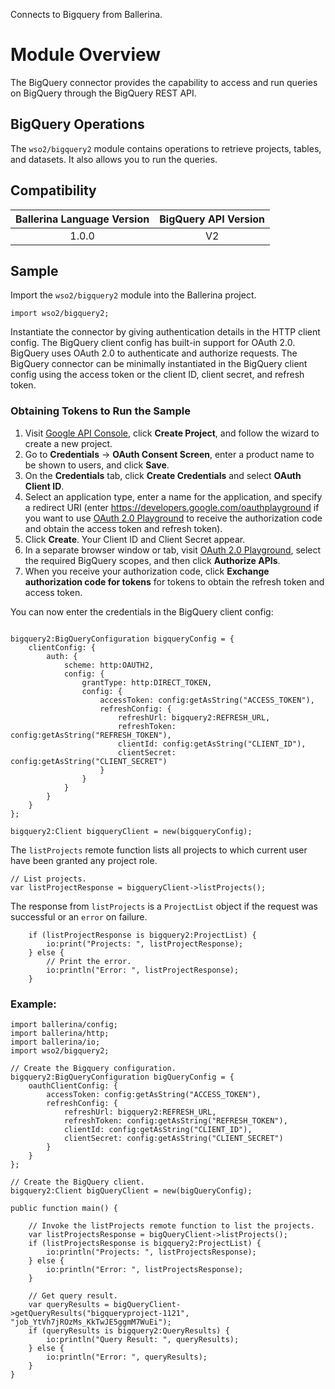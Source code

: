 Connects to Bigquery from Ballerina.

# Module Overview

The BigQuery connector provides the capability to access and run queries on BigQuery through the BigQuery REST API.

## BigQuery Operations

The `wso2/bigquery2` module contains operations to retrieve projects, tables, and datasets. It also allows you to run the queries.

## Compatibility

| Ballerina Language Version  | BigQuery API Version |
|:---------------------------:|:--------------------:|
|  1.0.0                    |   V2                 |

## Sample

Import the `wso2/bigquery2` module into the Ballerina project.

```ballerina
import wso2/bigquery2;
```

Instantiate the connector by giving authentication details in the HTTP client config. The BigQuery client config has built-in support for OAuth 2.0. BigQuery uses OAuth 2.0 to authenticate and authorize requests. The BigQuery connector can be minimally instantiated in the BigQuery client config using the access token or the client ID, client secret, and refresh token.


### Obtaining Tokens to Run the Sample

1. Visit [Google API Console](https://console.developers.google.com), click **Create Project**, and follow the wizard to create a new project.
2. Go to **Credentials** -> **OAuth Consent Screen**, enter a product name to be shown to users, and click **Save**.
3. On the **Credentials** tab, click **Create Credentials** and select **OAuth Client ID**.
4. Select an application type, enter a name for the application, and specify a redirect URI (enter https://developers.google.com/oauthplayground if you want to use [OAuth 2.0 Playground](https://developers.google.com/oauthplayground) to receive the authorization code and obtain the access token and refresh token).
5. Click **Create**. Your Client ID and Client Secret appear.
6. In a separate browser window or tab, visit [OAuth 2.0 Playground](https://developers.google.com/oauthplayground), select the required BigQuery scopes, and then click **Authorize APIs**.
7. When you receive your authorization code, click **Exchange authorization code for tokens** for tokens to obtain the refresh token and access token.

You can now enter the credentials in the BigQuery client config:
```ballerina

bigquery2:BigQueryConfiguration bigqueryConfig = {
    clientConfig: {
        auth: {
            scheme: http:OAUTH2,
            config: {
                grantType: http:DIRECT_TOKEN,
                config: {
                    accessToken: config:getAsString("ACCESS_TOKEN"),
                    refreshConfig: {
                        refreshUrl: bigquery2:REFRESH_URL,
                        refreshToken: config:getAsString("REFRESH_TOKEN"),
                        clientId: config:getAsString("CLIENT_ID"),
                        clientSecret: config:getAsString("CLIENT_SECRET")
                    }
                }
            }
        }
    }
};

bigquery2:Client bigqueryClient = new(bigqueryConfig);
```


The `listProjects` remote function lists all projects to which current user have been granted any project role.
```ballerina
// List projects.
var listProjectResponse = bigqueryClient->listProjects();
```

The response from `listProjects` is a `ProjectList` object if the request was successful or an `error` on failure.

```ballerina
    if (listProjectResponse is bigquery2:ProjectList) {
        io:print("Projects: ", listProjectResponse);
    } else {
        // Print the error.
        io:println("Error: ", listProjectResponse);
    }
```


### Example:
```ballerina
import ballerina/config;
import ballerina/http;
import ballerina/io;
import wso2/bigquery2;

// Create the Bigquery configuration.
bigquery2:BigQueryConfiguration bigQueryConfig = {
    oauthClientConfig: {
        accessToken: config:getAsString("ACCESS_TOKEN"),
        refreshConfig: {
            refreshUrl: bigquery2:REFRESH_URL,
            refreshToken: config:getAsString("REFRESH_TOKEN"),
            clientId: config:getAsString("CLIENT_ID"),
            clientSecret: config:getAsString("CLIENT_SECRET")
        }
    }
};

// Create the BigQuery client.
bigquery2:Client bigQueryClient = new(bigQueryConfig);

public function main() {

    // Invoke the listProjects remote function to list the projects.
    var listProjectsResponse = bigQueryClient->listProjects();
    if (listProjectsResponse is bigquery2:ProjectList) {
        io:println("Projects: ", listProjectsResponse);
    } else {
        io:println("Error: ", listProjectsResponse);
    }

    // Get query result.
    var queryResults = bigQueryClient->getQueryResults("bigqueryproject-1121", "job_YtVh7jROzMs_KkTwJE5ggmM7WuEi");
    if (queryResults is bigquery2:QueryResults) {
        io:println("Query Result: ", queryResults);
    } else {
        io:println("Error: ", queryResults);
    }
}
```